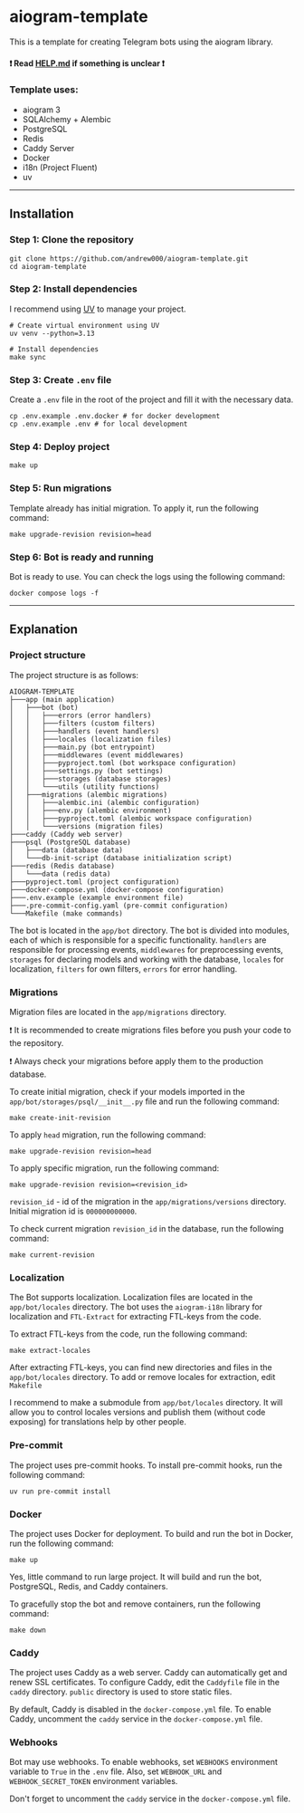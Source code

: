 # aiogram-template

This is a template for creating Telegram bots using the aiogram library.

#### ❗️ Read [HELP.md](HELP.md) if something is unclear ❗️

### Template uses:

* aiogram 3
* SQLAlchemy + Alembic
* PostgreSQL
* Redis
* Caddy Server
* Docker
* i18n (Project Fluent)
* uv

***

## Installation

### Step 1: Clone the repository

```shell
git clone https://github.com/andrew000/aiogram-template.git
cd aiogram-template
```

### Step 2: Install dependencies

I recommend using [UV](https://docs.astral.sh/uv/) to manage your project.

```shell
# Create virtual environment using UV
uv venv --python=3.13

# Install dependencies
make sync
```

### Step 3: Create `.env` file

Create a `.env` file in the root of the project and fill it with the necessary data.

```shell
cp .env.example .env.docker # for docker development
cp .env.example .env # for local development
```

### Step 4: Deploy project

```shell
make up
```

### Step 5: Run migrations

Template already has initial migration. To apply it, run the following command:

```shell
make upgrade-revision revision=head
```

### Step 6: Bot is ready and running

Bot is ready to use. You can check the logs using the following command:

```shell
docker compose logs -f
```

***

## Explanation

### Project structure

The project structure is as follows:

```
AIOGRAM-TEMPLATE
├───app (main application)
│   ├───bot (bot)
│   │   ├───errors (error handlers)
│   │   ├───filters (custom filters)
│   │   ├───handlers (event handlers)
│   │   ├───locales (localization files)
│   │   ├───main.py (bot entrypoint)
│   │   ├───middlewares (event middlewares)
│   │   ├───pyproject.toml (bot workspace configuration)
│   │   ├───settings.py (bot settings)
│   │   ├───storages (database storages)
│   │   └───utils (utility functions)
│   ├───migrations (alembic migrations)
│   │   ├───alembic.ini (alembic configuration)
│   │   ├───env.py (alembic environment)
│   │   ├───pyproject.toml (alembic workspace configuration)
│   │   └───versions (migration files)
├───caddy (Caddy web server)
├───psql (PostgreSQL database)
│   ├───data (database data)
│   └───db-init-script (database initialization script)
├───redis (Redis database)
│   └───data (redis data)
├───pyproject.toml (project configuration)
├───docker-compose.yml (docker-compose configuration)
├───.env.example (example environment file)
├───.pre-commit-config.yaml (pre-commit configuration)
└───Makefile (make commands)
```

The bot is located in the `app/bot` directory. The bot is divided into modules, each of which is responsible for a
specific functionality. `handlers` are responsible for processing events, `middlewares` for preprocessing events,
`storages` for declaring models and working with the database, `locales` for localization, `filters` for own filters,
`errors` for error handling.

### Migrations

Migration files are located in the `app/migrations` directory.

❗️ It is recommended to create migrations files before you push your code to the repository.

❗️ Always check your migrations before apply them to the production database.

To create initial migration, check if your models imported in the `app/bot/storages/psql/__init__.py` file and run the
following command:

```shell
make create-init-revision
```

To apply `head` migration, run the following command:
```shell
make upgrade-revision revision=head
```

To apply specific migration, run the following command:

```shell
make upgrade-revision revision=<revision_id>
```

`revision_id` - id of the migration in the `app/migrations/versions` directory. Initial migration id is
`000000000000`.

To check current migration `revision_id` in the database, run the following command:

```shell
make current-revision
```

### Localization

The Bot supports localization. Localization files are located in the `app/bot/locales` directory. The bot uses the
`aiogram-i18n` library for localization and `FTL-Extract` for extracting FTL-keys from the code.

To extract FTL-keys from the code, run the following command:

```shell
make extract-locales
```

After extracting FTL-keys, you can find new directories and files in the `app/bot/locales` directory. To add or remove
locales for extraction, edit `Makefile`

I recommend to make a submodule from `app/bot/locales` directory. It will allow you to control locales versions and
publish them (without code exposing) for translations help by other people.

### Pre-commit

The project uses pre-commit hooks. To install pre-commit hooks, run the following command:

```shell
uv run pre-commit install
```

### Docker

The project uses Docker for deployment. To build and run the bot in Docker, run the following command:

```shell
make up
```

Yes, little command to run large project. It will build and run the bot, PostgreSQL, Redis, and Caddy containers.

To gracefully stop the bot and remove containers, run the following command:

```shell
make down
```

### Caddy

The project uses Caddy as a web server. Caddy can automatically get and renew SSL certificates. To configure Caddy, edit
the `Caddyfile` file in the `caddy` directory. `public` directory is used to store static files.

By default, Caddy is disabled in the `docker-compose.yml` file. To enable Caddy, uncomment the `caddy` service in the
`docker-compose.yml` file.

### Webhooks

Bot may use webhooks. To enable webhooks, set `WEBHOOKS` environment variable to `True` in the `.env` file. Also, set
`WEBHOOK_URL` and `WEBHOOK_SECRET_TOKEN` environment variables.

Don't forget to uncomment the `caddy` service in the `docker-compose.yml` file.
